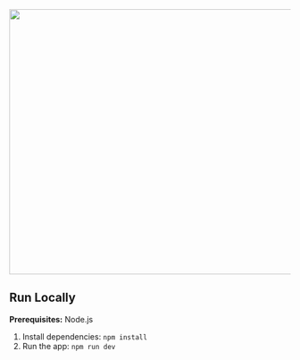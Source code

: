 <div align="center">
<img width="1200" height="475" alt="GHBanner" src="https://github.com/user-attachments/assets/0aa67016-6eaf-458a-adb2-6e31a0763ed6" />
</div>


## Run Locally

**Prerequisites:**  Node.js


1. Install dependencies:
   `npm install`
2. Run the app:
   `npm run dev`
